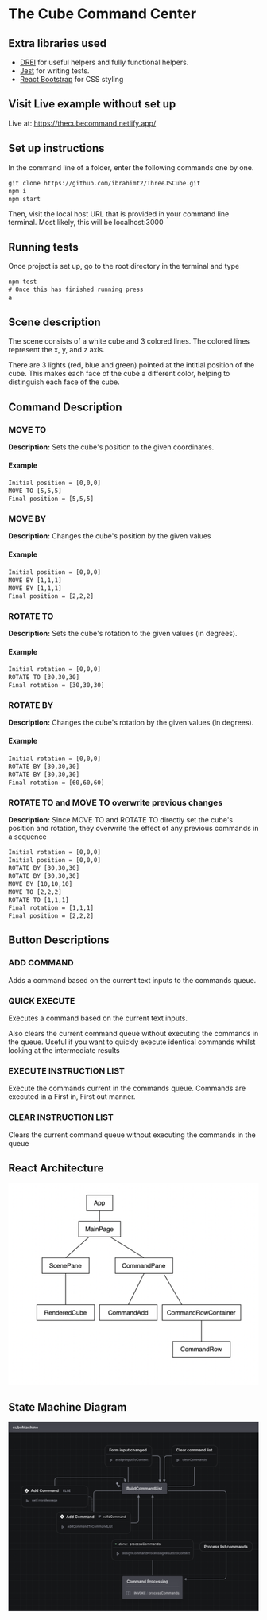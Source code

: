 # The Cube Command Center

## Extra libraries used 
- [DREI](https://github.com/pmndrs/drei) for useful helpers and fully functional helpers.
- [Jest](https://jestjs.io) for writing tests.
- [React Bootstrap](https://react-bootstrap.github.io) for CSS styling

## Visit Live example without set up

Live at: https://thecubecommand.netlify.app/

## Set up instructions 
In the command line of a folder, enter the following commands one by one.
```
git clone https://github.com/ibrahimt2/ThreeJSCube.git
npm i
npm start 
```
Then, visit the local host URL that is provided in your command line terminal. Most likely, this will be localhost:3000

## Running tests  
Once project is set up, go to the root directory in the terminal and type
```
npm test 
# Once this has finished running press
a
```

## Scene description

The scene consists of a white cube and 3 colored lines. The colored lines represent the x, y, and z axis. 

There are 3 lights (red, blue and green) pointed at the intitial position of the cube. This makes each face of the cube a different color, helping to distinguish each face of the cube. 

## Command Description

### MOVE TO
**Description:** Sets the cube's position to the given coordinates. 
#### Example
```
Initial position = [0,0,0]
MOVE TO [5,5,5]
Final position = [5,5,5]
```


### MOVE BY 
**Description:** Changes the cube's position by the given values
#### Example
```
Initial position = [0,0,0]
MOVE BY [1,1,1]
MOVE BY [1,1,1]
Final position = [2,2,2]
```

### ROTATE TO 
**Description:** Sets the cube's rotation to the given values (in degrees).
#### Example
```
Initial rotation = [0,0,0]
ROTATE TO [30,30,30]
Final rotation = [30,30,30]
```

### ROTATE BY
**Description:** Changes the cube's rotation by the given values (in degrees).
#### Example
```
Initial rotation = [0,0,0]
ROTATE BY [30,30,30]
ROTATE BY [30,30,30]
Final rotation = [60,60,60]
```

### ROTATE TO and MOVE TO overwrite previous changes
**Description:** Since MOVE TO and ROTATE TO directly set the cube's position and rotation, they overwrite the effect of any previous commands in a sequence
```
Initial rotation = [0,0,0]
Initial position = [0,0,0]
ROTATE BY [30,30,30]
ROTATE BY [30,30,30]
MOVE BY [10,10,10]
MOVE TO [2,2,2]
ROTATE TO [1,1,1]
Final rotation = [1,1,1]
Final position = [2,2,2]
```
## Button Descriptions

### ADD COMMAND
Adds a command based on the current text inputs to the commands queue. 

### QUICK EXECUTE
Executes a command based on the current text inputs. 

Also clears the current command queue without executing the commands in the queue. Useful if you want to quickly execute identical commands whilst looking at the intermediate results

### EXECUTE INSTRUCTION LIST
Execute the commands current in the commands queue. Commands are executed in a First in, First out manner.

### CLEAR INSTRUCTION LIST
Clears the current command queue without executing the commands in the queue

## React Architecture
![React architecture](./readMeImages/architecture_diagram.png)

## State Machine Diagram
![React architecture](./readMeImages/cube_state_machine.png)

